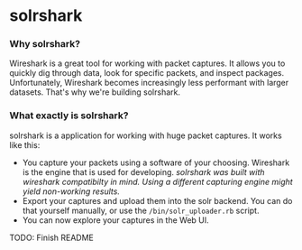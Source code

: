 # solrshark

### Why solrshark?
Wireshark is a great tool for working with packet captures. It allows you to quickly dig through data, look for specific packets, and inspect packages. 
Unfortunately, Wireshark becomes increasingly less performant with larger datasets. That's why we're building solrshark.


### What exactly is solrshark?
solrshark is a application for working with huge packet captures. It works like this:

* You capture your packets using a software of your choosing. Wireshark is the engine that is used for developing.
    *solrshark was built with wireshark compatibilty in mind. Using a different capturing engine might yield non-working results.*
* Export your captures and upload them into the solr backend. You can do that yourself manually, or use the `/bin/solr_uploader.rb` script.
* You can now explore your captures in the Web UI.

TODO: Finish README

